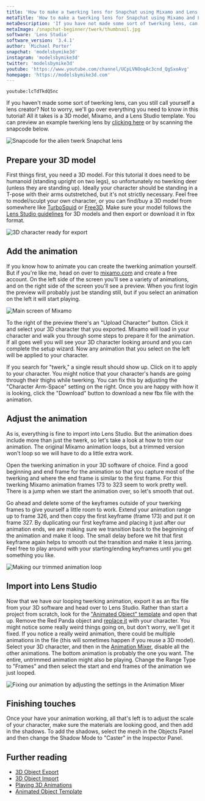 ```yaml
---
title: 'How to make a twerking lens for Snapchat using Mixamo and Lens Studio'
metaTitle: 'How to make a twerking lens for Snapchat using Mixamo and Lens Studio'
metaDescription: 'If you have not made some sort of twerking lens, can you still call yourself a lens creator? Not to worry, we will go over everything you need to know in this tutorial! All it takes is a 3D model, Mixamo, and a Lens Studio template.'
metaImage: /snapchat-beginner/twerk/thumbnail.jpg
software: 'Lens Studio'
software_version: '3.4.1'
author: 'Michael Porter'
snapchat: 'modelsbymike3d'
instagram: 'modelsbymike3d'
twitter: 'modelsbymike3d'
youtube: 'https://www.youtube.com/channel/UCpLVNOoqAc3cnd_QgSxoAvg'
homepage: 'https://modelsbymike3d.com'
---
```


`youtube:lcTdTkdQ5nc`

If you haven't made some sort of twerking lens, can you still call yourself a lens creator? Not to worry, we'll go over everything you need to know in this tutorial! All it takes is a 3D model, Mixamo, and a Lens Studio template. You can preview an example twerking lens by [clicking here](https://www.snapchat.com/unlock/?type=SNAPCODE&uuid=96ae32b694d7404a858e5fca006a3295&metadata=01) or by scanning the snapcode below.

![Snapcode for the alien twerk Snapchat lens](../../snapchat-beginner/twerk/snapcode.png)

## Prepare your 3D model

First things first, you need a 3D model. For this tutorial it does need to be humanoid (standing upright on two legs), so unfortunately no twerking deer (unless they are standing up). Ideally your character should be standing in a T-pose with their arms outstretched, but it's not strictly necessary. Feel free to model/sculpt your own character, or you can find/buy a 3D model from somewhere like [TurboSquid](https://www.turbosquid.com/) or [Free3D](https://free3d.com/). Make sure your model follows the [Lens Studio guidelines](https://lensstudio.snapchat.com/guides/3d/3d-object-export/) for 3D models and then export or download it in fbx format.

![3D character ready for export](../../snapchat-beginner/twerk/3d-character.jpg)

## Add the animation

If you know how to animate you can create the twerking animation yourself. But if you're like me, head on over to [mixamo.com](https://www.mixamo.com) and create a free account. On the left side of the screen you'll see a variety of animations, and on the right side of the screen you'll see a preview. When you first login the preview will probably just be standing still, but if you select an animation on the left it will start playing.

![Main screen of Mixamo](../../snapchat-beginner/twerk/mixamo.jpg)

To the right of the preview there's an "Upload Character" button. Click it and select your 3D character that you exported. Mixamo will load in your character and walk you through some steps to prepare it for the animation. If all goes well you will see your 3D character looking around and you can complete the setup wizard. Now any animation that you select on the left will be applied to your character.

If you search for "twerk," a single result should show up. Click on it to apply to your character. You might notice that your character's hands are going through their thighs while twerking. You can fix this by adjusting the "Character Arm-Space" setting on the right. Once you are happy with how it is looking, click the "Download" button to download a new fbx file with the animation.

## Adjust the animation

As is, everything is fine to import into Lens Studio. But the animation does include more than just the twerk, so let's take a look at how to trim our animation. The original Mixamo animation loops, but a trimmed version won't loop so we will have to do a little extra work.

Open the twerking animation in your 3D software of choice. Find a good beginning and end frame for the animation so that you capture most of the twerking and where the end frame is similar to the first frame. For this twerking Mixamo animation frames 173 to 323 seem to work pretty well. There is a jump when we start the animation over, so let's smooth that out.

Go ahead and delete some of the keyframes outside of your twerking frames to give yourself a little room to work. Extend your animation range up to frame 326, and then copy the first keyframe (frame 173) and put it on frame 327. By duplicating our first keyframe and placing it just after our animation ends, we are making sure we transition back to the beginning of the animation and make it loop. The small delay before we hit that first keyframe again helps to smooth out the transition and make it less jarring. Feel free to play around with your starting/ending keyframes until you get something you like.

![Making our trimmed animation loop](../../snapchat-beginner/twerk/keyframes.jpg)

## Import into Lens Studio

Now that we have our looping twerking animation, export it as an fbx file from your 3D software and head over to Lens Studio. Rather than start a project from scratch, look for the ["Animated Object" template](https://lensstudio.snapchat.com/templates/world/animated-object/) and open that up. Remove the Red Panda object and [replace it](https://lensstudio.snapchat.com/guides/3d/3d-object-formats/fbx-3d-object-import/) with your character. You might notice some really weird things going on, but don't worry, we'll get it fixed. If you notice a really weird animation, there could be multiple animations in the file (this will sometimes happen if you reuse a 3D model). Select your 3D character, and then in the [Animation Mixer](https://lensstudio.snapchat.com/guides/scripting/playing-3d-animation/), disable all the other animations. The bottom animation is probably the one you want. The entire, untrimmed animation might also be playing. Change the Range Type to "Frames" and then select the start and end frames of the animation we just looped.

![Fixing our animation by adjusting the settings in the Animation Mixer](../../snapchat-beginner/twerk/animation-mixer.jpg)

## Finishing touches

Once your have your animation working, all that's left is to adjust the scale of your character, make sure the materials are looking good, and then add in the shadows. To add the shadows, select the mesh in the Objects Panel and then change the Shadow Mode to "Caster" in the Inspector Panel.

## Further reading

- [3D Object Export](https://lensstudio.snapchat.com/guides/3d/3d-object-export/)
- [3D Object Import](https://lensstudio.snapchat.com/guides/3d/3d-object-import/)
- [Playing 3D Animations](https://lensstudio.snapchat.com/guides/scripting/playing-3d-animation/)
- [Animated Object Template](https://lensstudio.snapchat.com/templates/world/animated-object/)

